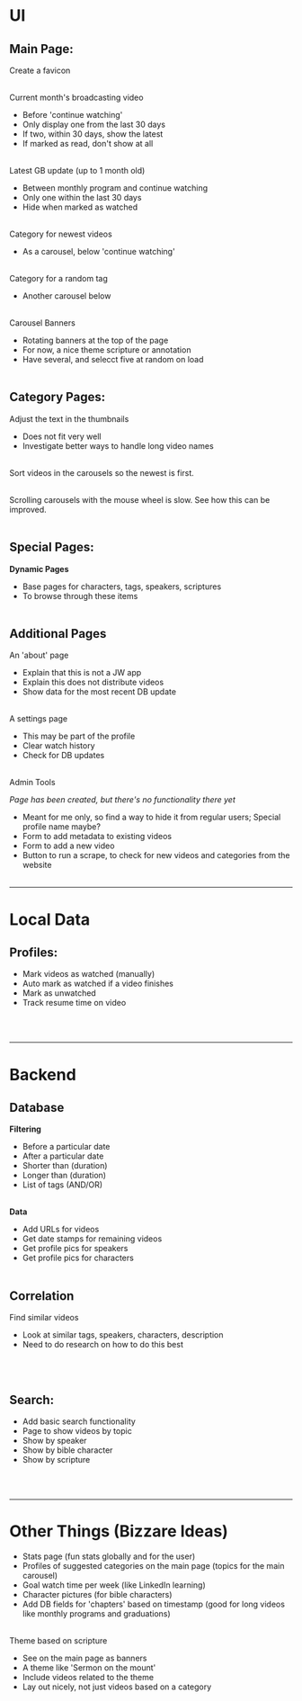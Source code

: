 # UI

## Main Page:

Create a favicon
</br></br>

Current month's broadcasting video
* Before 'continue watching'
* Only display one from the last 30 days
* If two, within 30 days, show the latest
* If marked as read, don't show at all
</br></br>

Latest GB update (up to 1 month old)
* Between monthly program and continue watching
* Only one within the last 30 days
* Hide when marked as watched
</br></br>

Category for newest videos
* As a carousel, below 'continue watching'
</br></br>

Category for a random tag
* Another carousel below
</br></br>

Carousel Banners
* Rotating banners at the top of the page
* For now, a nice theme scripture or annotation
* Have several, and selecct five at random on load
</br></br>


## Category Pages:

Adjust the text in the thumbnails
* Does not fit very well
* Investigate better ways to handle long video names
</br></br>

Sort videos in the carousels so the newest is first.
</br></br>

Scrolling carousels with the mouse wheel is slow. See how this can be improved.
</br></br>


## Special Pages:

**Dynamic Pages**
* Base pages for characters, tags, speakers, scriptures
* To browse through these items
</br></br>


## Additional Pages

An 'about' page
* Explain that this is not a JW app
* Explain this does not distribute videos
* Show data for the most recent DB update
</br></br>

A settings page
* This may be part of the profile
* Clear watch history
* Check for DB updates
</br></br>

Admin Tools

_Page has been created, but there's no functionality there yet_

* Meant for me only, so find a way to hide it from regular users; Special profile name maybe?
* Form to add metadata to existing videos
* Form to add a new video
* Button to run a scrape, to check for new videos and categories from the website
</br></br>


----
# Local Data
## Profiles:

* Mark videos as watched (manually)
* Auto mark as watched if a video finishes
* Mark as unwatched
* Track resume time on video

</br></br>


----
# Backend
## Database

**Filtering**
* Before a particular date
* After a particular date
* Shorter than (duration)
* Longer than (duration)
* List of tags (AND/OR)
</br></br>

**Data**
* Add URLs for videos
* Get date stamps for remaining videos
* Get profile pics for speakers
* Get profile pics for characters
</br></br>


## Correlation

Find similar videos
* Look at similar tags, speakers, characters, description
* Need to do research on how to do this best

</br></br>


## Search:

* Add basic search functionality
* Page to show videos by topic
* Show by speaker
* Show by bible character
* Show by scripture

</br></br>


----
# Other Things (Bizzare Ideas)
* Stats page (fun stats globally and for the user)
* Profiles of suggested categories on the main page (topics for the main carousel)
* Goal watch time per week (like LinkedIn learning)
* Character pictures (for bible characters)
* Add DB fields for 'chapters' based on timestamp (good for long videos like monthly programs and graduations)
</br></br>

Theme based on scripture
* See on the main page as banners
* A theme like 'Sermon on the mount'
* Include videos related to the theme
* Lay out nicely, not just videos based on a category
